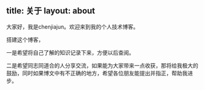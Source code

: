 title: 关于
layout: about
---
大家好，我是chenjiajun。欢迎来到我的个人技术博客。

搭建这个博客，

一是希望将自己了解的知识记录下来，方便以后查阅。

二是希望同志同道合的人分享交流，如果能为大家带来一点收获，那将给我极大的鼓励，同时如果博文中有不正确的地方，希望各位朋友能提出并指正，帮助我进步。

